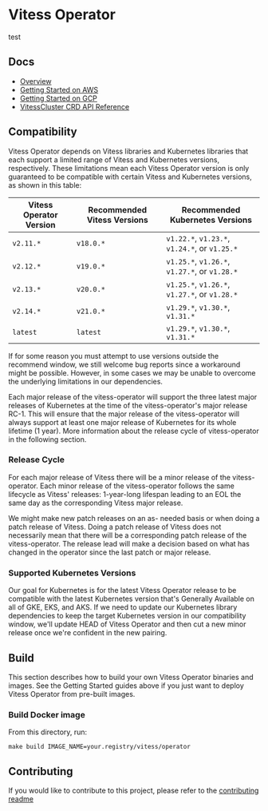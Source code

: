 # Vitess Operator
test
## Docs

- [Overview](docs/)
- [Getting Started on AWS](docs/aws-quickstart.md)
- [Getting Started on GCP](docs/gcp-quickstart.md)
- [VitessCluster CRD API Reference](docs/api.md)

## Compatibility

Vitess Operator depends on Vitess libraries and Kubernetes libraries that
each support a limited range of Vitess and Kubernetes versions, respectively.
These limitations mean each Vitess Operator version is only guaranteed to be
compatible with certain Vitess and Kubernetes versions, as shown in this table:

| Vitess Operator Version | Recommended Vitess Versions | Recommended Kubernetes Versions               |
|-------------------------|-----------------------------|-----------------------------------------------|
| `v2.11.*`               | `v18.0.*`                   | `v1.22.*`, `v1.23.*`, `v1.24.*`, or `v1.25.*` |
| `v2.12.*`               | `v19.0.*`                   | `v1.25.*`, `v1.26.*`, `v1.27.*`, or `v1.28.*` |
| `v2.13.*`               | `v20.0.*`                   | `v1.25.*`, `v1.26.*`, `v1.27.*`, or `v1.28.*` |
| `v2.14.*`               | `v21.0.*`                   | `v1.29.*`, `v1.30.*`, `v1.31.*`               |
| `latest`                | `latest`                    | `v1.29.*`, `v1.30.*`, `v1.31.*`               |

If for some reason you must attempt to use versions outside the recommend
window, we still welcome bug reports since a workaround might be possible.
However, in some cases we may be unable to overcome the underlying limitations
in our dependencies.

Each major release of the vitess-operator will support the three latest major releases of Kubernetes at the time
of the vitess-operator's major release RC-1. This will ensure that the major release of the vitess-operator will
always support at least one major release of Kubernetes for its whole lifetime (1 year).
More information about the release cycle of vitess-operator in the following section.

### Release Cycle

For each major release of Vitess there will be a minor release of the vitess-operator.
Each minor release of the vitess-operator follows the same lifecycle as Vitess' releases:
1-year-long lifespan leading to an EOL the same day as the corresponding Vitess major release.

We might make new patch releases on an as- needed basis or when doing a patch release of Vitess.
Doing a patch release of Vitess does not necessarily mean that there will be a corresponding
patch release of the vitess-operator. The release lead will make a decision based on what has changed
in the operator since the last patch or major release.

### Supported Kubernetes Versions

Our goal for Kubernetes is for the latest Vitess Operator release to be
compatible with the latest Kubernetes version that's Generally Available on all
of GKE, EKS, and AKS. If we need to update our Kubernetes library dependencies
to keep the target Kubernetes version in our compatibility window, we'll update
HEAD of Vitess Operator and then cut a new minor release once we're confident in
the new pairing.

## Build

This section describes how to build your own Vitess Operator binaries and images.
See the Getting Started guides above if you just want to deploy Vitess Operator
from pre-built images.

### Build Docker image

From this directory, run:

```
make build IMAGE_NAME=your.registry/vitess/operator
```

## Contributing

If you would like to contribute to this project, please refer to the
[contributing readme](CONTRIBUTING.md)


